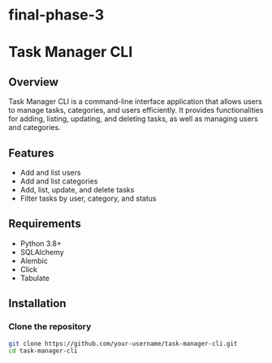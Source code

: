 # final-phase-3
# Task Manager CLI

## Overview
Task Manager CLI is a command-line interface application that allows users to manage tasks, categories, and users efficiently. It provides functionalities for adding, listing, updating, and deleting tasks, as well as managing users and categories.

## Features
- Add and list users
- Add and list categories
- Add, list, update, and delete tasks
- Filter tasks by user, category, and status

## Requirements
- Python 3.8+
- SQLAlchemy
- Alembic
- Click
- Tabulate

## Installation

### Clone the repository
```bash
git clone https://github.com/your-username/task-manager-cli.git
cd task-manager-cli
